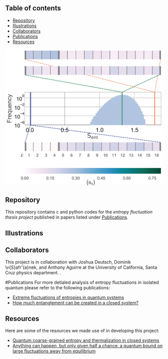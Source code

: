 ## Table of contents
* [Repository](#Repository)
* [Illustrations](#Illustrations)   
* [Collaborators](#Collaborators)
* [Publications](#Publications)
* [Resources](#Resources)	 

![Hist Sent](github_plot/Sent_histogram.png)


## Repository
   This repository contains c and python codes for the _entropy fluctuation thesis project_ published in
   papers listed under [Publications](#Publications).

## Illustrations


## Collaborators
   This project is in collaboration with Joshua Deutsch, Dominik \v{S}afr\'{a}nek, and Anthony Aguirre at the University of California, Santa Cruz physics department. .  

#Publications
   For more detialed analysis of entropy fluctuations in isolated quantum please
   refer to the following publications:
   * [Extreme fluctuations of entropies in quantum systems](https://arxiv.org/abs/1908.07083)
   * [How much entanglement can be created in a closed system?](https://journals.aps.org/prb/abstract/10.1103/PhysRevB.101.060401)
   
## Resources
   Here are some of the resources we made use of in developing this project:
   * [Quantum coarse-grained entropy and thermalization in closed systems](https://journals.aps.org/pra/abstract/10.1103/PhysRevA.99.012103)
   * [Anything can happen, but only given half a chance: a quantum bound on large fluctuations away from equilibrium](https://journals.aps.org/pre/abstract/10.1103/PhysRevE.101.032112)
